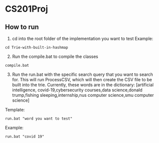 # CS201Proj
## How to run
1. cd into the root folder of the implementation you want to test
Example:
```shell
cd Trie-with-built-in-hashmap
```
2. Run the compile.bat to compile the classes
```shell
compile.bat
```
3. Run the run.bat with the specific search query that you want to search for. 
This will run ProcessCSV, which will then create the CSV file to be built into the trie.
Currently, these words are in the dictionary:
[artificial intelligence, covid-19,cybersecurity courses,data science,donald trump,fishing sleeping,internship,nus computer science,smu computer science]

Template:
```shell
run.bat "word you want to test"
```

Example:
```shell
run.bat "covid 19"
```

